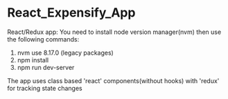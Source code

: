 # React_Expensify_App

React/Redux app:
You need to install node version manager(nvm) then use the following commands: 

1. nvm use 8.17.0 (legacy packages)
2. npm install
3. npm run dev-server

The app uses class based 'react' components(without hooks) with 'redux' for tracking state changes 